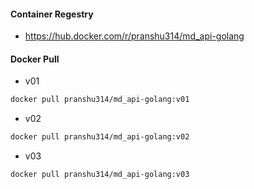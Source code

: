 #### Container Regestry
- https://hub.docker.com/r/pranshu314/md_api-golang
#### Docker Pull
- v01
```bash
docker pull pranshu314/md_api-golang:v01
```
- v02
```bash
docker pull pranshu314/md_api-golang:v02
```
- v03
```bash
docker pull pranshu314/md_api-golang:v03
```
